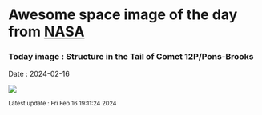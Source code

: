 
# Awesome space image of the day from [NASA](https://api.nasa.gov/)

### Today image : Structure in the Tail of Comet 12P/Pons-Brooks
Date : 2024-02-16

![](https://apod.nasa.gov/apod/image/2402/12P_Pons_Brooks_2024_02_11_185335PST_JuneLake_DEBartlett800.jpg)

<small>Latest update : Fri Feb 16 19:11:24 2024</small>
        